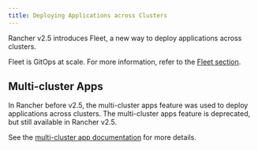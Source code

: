 ```yaml
---
title: Deploying Applications across Clusters
---
```


<head>
  <link rel="canonical" href="https://ranchermanager.docs.rancher.com/pages-for-subheaders/deploy-apps-across-clusters"/>
</head>

Rancher v2.5 introduces Fleet, a new way to deploy applications across clusters.

Fleet is GitOps at scale. For more information, refer to the [Fleet section](../how-to-guides/new-user-guides/deploy-apps-across-clusters/fleet.md).

## Multi-cluster Apps

In Rancher before v2.5, the multi-cluster apps feature was used to deploy applications across clusters. The multi-cluster apps feature is deprecated, but still available in Rancher v2.5.

See the [multi-cluster app documentation](../how-to-guides/new-user-guides/deploy-apps-across-clusters/multi-cluster-apps.md) for more details.